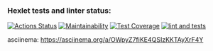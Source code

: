 ### Hexlet tests and linter status:
[![Actions Status](https://github.com/Rrudger/frontend-project-lvl2/workflows/hexlet-check/badge.svg)](https://github.com/Rrudger/frontend-project-lvl2/actions)
[![Maintainability](https://api.codeclimate.com/v1/badges/10dfa67aae784e1acab1/maintainability)](https://codeclimate.com/github/Rrudger/frontend-project-lvl2/maintainability)
[![Test Coverage](https://api.codeclimate.com/v1/badges/10dfa67aae784e1acab1/test_coverage)](https://codeclimate.com/github/Rrudger/frontend-project-lvl2/test_coverage)
[![lint and tests](https://github.com/Rrudger/frontend-project-lvl2/actions/workflows/actions.yml/badge.svg)](https://github.com/Rrudger/frontend-project-lvl2/actions/workflows/actions.yml)

asciinema:
https://asciinema.org/a/OWpyZ7fiKE4QSIzKKTAyXrF4Y
